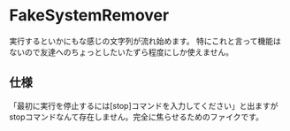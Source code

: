 FakeSystemRemover
====

実行するといかにもな感じの文字列が流れ始めます。
特にこれと言って機能はないので友達へのちょっとしたいたずら程度にしか使えません。

## 仕様
「最初に実行を停止するには[stop]コマンドを入力してください」と出ますがstopコマンドなんて存在しません。完全に焦らせるためのファイクです。
